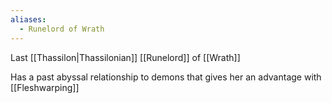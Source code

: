 ```yaml
---
aliases:
  - Runelord of Wrath
---
```

Last [[Thassilon|Thassilonian]] [[Runelord]] of [[Wrath]]

Has a past abyssal relationship to demons that gives her an advantage with [[Fleshwarping]]